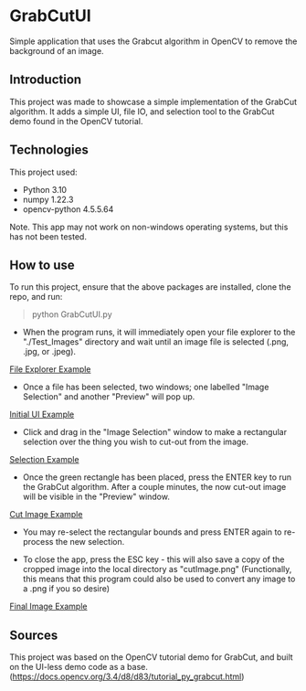 # GrabCutUI
 Simple application that uses the Grabcut algorithm in OpenCV to remove the background of an image.

## Introduction
This project was made to showcase a simple implementation of the GrabCut algorithm. It adds a simple UI, file IO, and selection tool to the GrabCut demo found in the OpenCV tutorial.

## Technologies
This project used:
- Python 3.10
- numpy 1.22.3
- opencv-python 4.5.5.64

Note. This app may not work on non-windows operating systems, but this has not been tested.

## How to use
To run this project, ensure that the above packages are installed, clone the repo, and run:

> python GrabCutUI.py

- When the program runs, it will immediately open your file explorer to the "./Test_Images" directory and wait until an image file is selected (.png, .jpg, or .jpeg).

[File Explorer Example](./readmepics/fileExplorer.PNG)

- Once a file has been selected, two windows; one labelled "Image Selection" and another "Preview" will pop up.

[Initial UI Example](./readmepics/preSelection.PNG)

- Click and drag in the "Image Selection" window to make a rectangular selection over the thing you wish to cut-out from the image.

[Selection Example](./readmepics/postSelection.PNG)

- Once the green rectangle has been placed, press the ENTER key to run the GrabCut algorithm. After a couple minutes, the now cut-out image will be visible in the "Preview" window.

[Cut Image Example](./readmepics/cutImageExample.PNG)

- You may re-select the rectangular bounds and press ENTER again to re-process the new selection.

- To close the app, press the ESC key - this will also save a copy of the cropped image into the local directory as "cutImage.png" (Functionally, this means that this program could also be used to convert any image to a .png if you so desire)

[Final Image Example](./readmepics/nice.png)

## Sources
This project was based on the OpenCV tutorial demo for GrabCut, and built on the UI-less demo code as a base.
(https://docs.opencv.org/3.4/d8/d83/tutorial_py_grabcut.html)